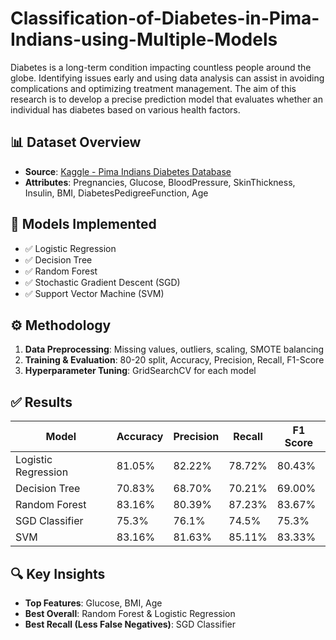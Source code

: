 # Classification-of-Diabetes-in-Pima-Indians-using-Multiple-Models
Diabetes is a long-term condition impacting countless people around the globe. Identifying issues early and using data analysis can assist in avoiding complications and optimizing treatment management. The aim of this research is to develop a precise prediction model that evaluates whether an individual has diabetes based on various health factors.

## 📊 Dataset Overview
- **Source**: [Kaggle - Pima Indians Diabetes Database](https://www.kaggle.com/datasets/uciml/pima-indians-diabetes-database)
- **Attributes**: Pregnancies, Glucose, BloodPressure, SkinThickness, Insulin, BMI, DiabetesPedigreeFunction, Age

## 🧪 Models Implemented
- ✅ Logistic Regression
- ✅ Decision Tree
- ✅ Random Forest
- ✅ Stochastic Gradient Descent (SGD)
- ✅ Support Vector Machine (SVM)

## ⚙️ Methodology
1. **Data Preprocessing**: Missing values, outliers, scaling, SMOTE balancing
2. **Training & Evaluation**: 80-20 split, Accuracy, Precision, Recall, F1-Score
3. **Hyperparameter Tuning**: GridSearchCV for each model

## ✅ Results
| Model               | Accuracy | Precision | Recall | F1 Score |
|--------------------|----------|-----------|--------|----------|
| Logistic Regression| 81.05%   | 82.22%    | 78.72% | 80.43%   |
| Decision Tree      | 70.83%   | 68.70%    | 70.21% | 69.00%   |
| Random Forest      | 83.16%   | 80.39%    | 87.23% | 83.67%   |
| SGD Classifier     | 75.3%    | 76.1%     | 74.5%  | 75.3%    |
| SVM                | 83.16%   | 81.63%    | 85.11% | 83.33%   |

## 🔍 Key Insights
- **Top Features**: Glucose, BMI, Age
- **Best Overall**: Random Forest & Logistic Regression
- **Best Recall (Less False Negatives)**: SGD Classifier
